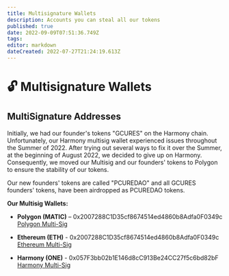 ```yaml
---
title: Multisignature Wallets
description: Accounts you can steal all our tokens
published: true
date: 2022-09-09T07:51:36.749Z
tags: 
editor: markdown
dateCreated: 2022-07-27T21:24:19.613Z
---
```


# 🔓 Multisignature Wallets

## MultiSignature Addresses

Initially, we had our founder's tokens "GCURES" on the Harmony chain.
Unfortunately, our Harmony multisig wallet experienced issues throughout the Summer of 2022.
After trying out several ways to fix it over the Summer, at the beginning of August 2022, we decided to give up on Harmony.
Consequently, we moved our Multisig and our founders' tokens to Polygon to ensure the stability of our tokens.

Our new founders' tokens are called "PCUREDAO" and all GCURES founders' tokens, have been airdropped as PCUREDAO tokens.

**Our Multisig Wallets:**

* **Polygon (MATIC)** – 0x2007288C1D35cf8674514ed4860b8Adfa0F0349c
[Polygon Multi-Sig](https://gnosis-safe.io/app/matic:0x2007288C1D35cf8674514ed4860b8Adfa0F0349c/balances)

* **Ethereum (ETH)** - 0x2007288C1D35cf8674514ed4860b8Adfa0F0349c
[Ethereum Multi-Sig](https://gnosis-safe.io/app/eth:0x2007288C1D35cf8674514ed4860b8Adfa0F0349c/balances)

* **Harmony (ONE)** - 0x057F3bb02b1E146d8cC913Be24CC27f5c6bd82bF
[Harmony Multi-Sig](https://multisig.harmony.one/#/safes/0x057F3bb02b1E146d8cC913Be24CC27f5c6bd82bF/balances) 


